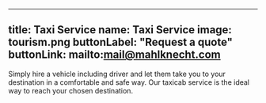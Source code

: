 
---
title: Taxi Service
name: Taxi Service
image: tourism.png
buttonLabel: "Request a quote"
buttonLink: mailto:mail@mahlknecht.com
---

Simply hire a vehicle including driver and let them take you to your destination in a comfortable and safe way. Our taxicab service is the ideal way to reach your chosen destination. 
